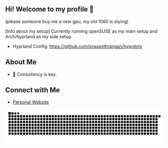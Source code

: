 ## Hi! Welcome to my profile 👋
(please someone buy me a new gpu, my old 1060 is diying)
 
 [Info about my setup]
Currently running openSUSE as my main setup and Arch/hyprland as my side setup.
- Hyprland Config: https://github.com/prasanthrangan/hyprdots
##

## About Me

- 🌱 Consistency is key.

## Connect with Me

- [Personal Website](https://portifolio-senai.vercel.app/)


<img src="https://raw.githubusercontent.com/ardszsantos/ardszsantos/output/snake.svg" alt="Snake animation" />
